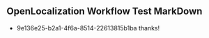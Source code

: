 ## OpenLocalization Workflow Test MarkDown
* 9e136e25-b2a1-4f6a-8514-22613815b1ba thanks!

<!--HONumber=Aug16_HO4-->


